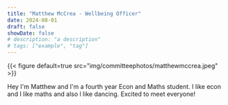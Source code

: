```yaml
---
title: "Matthew McCrea - Wellbeing Officer"
date: 2024-08-01
draft: false
showDate: false
# description: "a description"
# tags: ["example", "tag"]
---
```

{{< figure default=true src="img/committeephotos/matthewmccrea.jpeg" >}}

Hey I'm Matthew and I'm a fourth year Econ and Maths student. I like econ and I like maths and also l like dancing. Excited to meet everyone!
